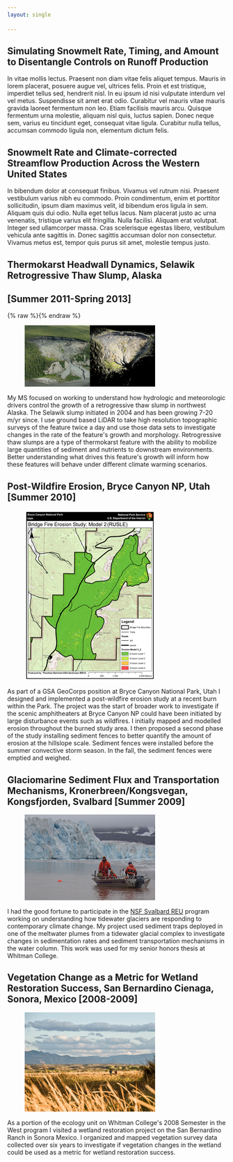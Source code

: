 ```yaml
---
layout: single

---
```



Simulating Snowmelt Rate, Timing, and Amount to Disentangle Controls on Runoff Production
------

In vitae mollis lectus. Praesent non diam vitae felis aliquet tempus. Mauris in lorem placerat, posuere augue vel, ultrices felis. Proin et est tristique, imperdiet tellus sed, hendrerit nisl. In eu ipsum id nisi vulputate interdum vel vel metus. Suspendisse sit amet erat odio. Curabitur vel mauris vitae mauris gravida laoreet fermentum non leo. Etiam facilisis mauris arcu. Quisque fermentum urna molestie, aliquam nisl quis, luctus sapien. Donec neque sem, varius eu tincidunt eget, consequat vitae ligula. Curabitur nulla tellus, accumsan commodo ligula non, elementum dictum felis.

Snowmelt Rate and Climate-corrected Streamflow Production Across the Western United States
------

In bibendum dolor at consequat finibus. Vivamus vel rutrum nisi. Praesent vestibulum varius nibh eu commodo. Proin condimentum, enim et porttitor sollicitudin, ipsum diam maximus velit, id bibendum eros ligula in sem. Aliquam quis dui odio. Nulla eget tellus lacus. Nam placerat justo ac urna venenatis, tristique varius elit fringilla. Nulla facilisi. Aliquam erat volutpat. Integer sed ullamcorper massa. Cras scelerisque egestas libero, vestibulum vehicula ante sagittis in. Donec sagittis accumsan dolor non consectetur. Vivamus metus est, tempor quis purus sit amet, molestie tempus justo.

Thermokarst Headwall Dynamics, Selawik Retrogressive Thaw Slump, Alaska 
---
[Summer 2011-Spring 2013]
----

{% raw %}<img src="{{ site.url }}{{ site.baseurl }}/assets/images/slump.jpg" alt="">{% endraw %}
<figure> <img src="/assets/images/slump.jpg"> </figure>

My MS focused on working to understand how hydrologic and meteorologic drivers control the growth of a retrogressive thaw slump in northwest Alaska. The Selawik slump initiated in 2004 and has been growing 7-20 m/yr since. I use ground based LiDAR to take high resolution topographic surveys of the feature twice a day and use those data sets to investigate changes in the rate of the feature's growth and morphology. Retrogressive thaw slumps are a type of thermokarst feature with the ability to mobilize large quantities of sediment and nutrients to downstream environments. Better understanding what drives this feature's growth will inform how these features will behave under different climate warming scenarios.

Post-Wildfire Erosion, Bryce Canyon NP, Utah [Summer 2010]
-----

<figure>
	<img src="/assets/images/bryce_fire.jpg">
</figure>

As part of a GSA GeoCorps position at Bryce Canyon National Park, Utah I designed and implemented a post-wildfire erosion study at a recent burn within the Park. The project was the start of broader work to investigate if the scenic amphitheaters at Bryce Canyon NP could have been initiated by large disturbance events such as wildfires. I initially mapped and modelled erosion throughout the burned study area. I then proposed a second phase of the study installing sediment fences to better quantify the amount of erosion at the hillslope scale. Sediment fences were installed before the summer convective storm season. In the fall, the sediment fences were emptied and weighed.

Glaciomarine Sediment Flux and Transportation Mechanisms, Kronerbreen/Kongsvegan, Kongsfjorden, Svalbard [Summer 2009]
----

<figure>
	<img src="/assets/images/sval.jpg">
</figure>

I had the good fortune to participate in the [NSF Svalbard REU](https://www.mtholyoke.edu/proj/svalbard/welcome.shtml) program working on understanding how tidewater glaciers are responding to contemporary climate change. My project used sediment traps deployed in one of the meltwater plumes from a tidewater glacial complex to investigate changes in sedimentation rates and sediment transportation mechanisms in the water column. This work was used for my senior honors thesis at Whitman College.

Vegetation Change as a Metric for Wetland Restoration Success, San Bernardino Cienaga, Sonora, Mexico [2008-2009]
-----

<figure>
	<img src="/assets/images/cienaga.jpg">
</figure>

As a portion of the ecology unit on Whitman College's 2008 Semester in the West program I visited a wetland restoration project on the San Bernardino Ranch in Sonora Mexico. I organized and mapped vegetation survey data collected over six years to investigate if vegetation changes in the wetland could be used as a metric for wetland restoration success.